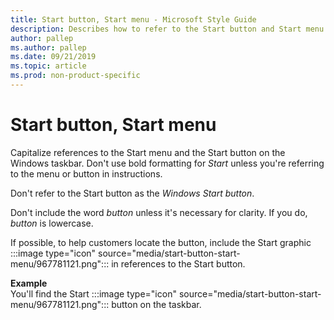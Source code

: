 ```yaml
---
title: Start button, Start menu - Microsoft Style Guide
description: Describes how to refer to the Start button and Start menu in content and provides an example of referring to the Start button in content.
author: pallep
ms.author: pallep
ms.date: 09/21/2019
ms.topic: article
ms.prod: non-product-specific
---
```


# Start button, Start menu

Capitalize references to the Start menu and the Start button on the Windows taskbar. Don't use bold formatting for *Start* 
unless you're referring to the menu or button in instructions.

Don't refer to the Start button as the *Windows Start button*.

Don't include the word *button* unless it's necessary for clarity. If you do, *button* is lowercase.

If possible, to help customers locate the button, include the Start graphic :::image type="icon" source="media/start-button-start-menu/967781121.png"::: in references to the Start button. 

**Example**  
You'll find the Start :::image type="icon" source="media/start-button-start-menu/967781121.png"::: button on the taskbar.  
